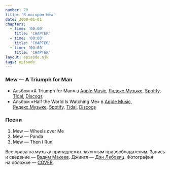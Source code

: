 ```yaml
---
number: 70
title: 'В котором Mew'
date: 3000-01-01
chapters:
  - time: '00:00'
    title: 'CHAPTER'
  - time: '00:00'
    title: 'CHAPTER'
  - time: '00:00'
    title: 'CHAPTER'
layout: episode.njk
tags: episode
---
```


### Mew — A Triumph for Man

- Альбом «A Triumph for Man» в
  [Apple Music](https://music.apple.com/album/1517893794),
  [Яндекс.Музыке](https://music.yandex.ru/album/ID),
  [Spotify](https://open.spotify.com/track/ID),
  [Tidal](https://tidal.com/browse/album/ID),
  [Discogs](https://www.discogs.com/master/ID)
- Альбом «Half the World Is Watching Me» в
  [Apple Music](https://music.apple.com/album/1517906521),
  [Яндекс.Музыке](https://music.yandex.ru/album/ID),
  [Spotify](https://open.spotify.com/track/ID),
  [Tidal](https://tidal.com/browse/album/ID),
  [Discogs](https://www.discogs.com/master/ID)

### Песни

1. Mew — Wheels over Me
2. Mew — Panda
3. Mew — Then I Run

Все права на музыку принадлежат законным правообладателям.
Запись и сведение — [Вадим Макеев](https://twitter.com/pepelsbey).
Джингл — [Дэн Лебовиц](https://www.youtube.com/channel/UC38A5qHrlc_Zgua7vL4b96w).
Фотография на обложке — [COVER](LINK).
